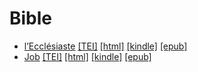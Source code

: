 # Bible

*  <a href="https://hurlus.github.io/bible/bible_ecclesiaste.html">l’Ecclésiaste</a> <a title="Source XML/TEI" class="file tei" href="https://hurlus.github.io/tei/bible_ecclesiaste.xml">[TEI]</a>  <a title="HTML une page" class="file html" href="https://hurlus.github.io/bible/bible_ecclesiaste.html">[html]</a>  <a title="Amazon.kindle" class="file mobi" href="https://hurlus.github.io/bible/bible_ecclesiaste.mobi">[kindle]</a>  <a title="EPUB, pour liseuses et téléphones" class="file epub" href="https://hurlus.github.io/bible/bible_ecclesiaste.epub">[epub]</a> 
*  <a href="https://hurlus.github.io/bible/bible_job.html">Job</a> <a title="Source XML/TEI" class="file tei" href="https://hurlus.github.io/tei/bible_job.xml">[TEI]</a>  <a title="HTML une page" class="file html" href="https://hurlus.github.io/bible/bible_job.html">[html]</a>  <a title="Amazon.kindle" class="file mobi" href="https://hurlus.github.io/bible/bible_job.mobi">[kindle]</a>  <a title="EPUB, pour liseuses et téléphones" class="file epub" href="https://hurlus.github.io/bible/bible_job.epub">[epub]</a> 
